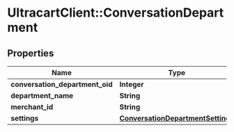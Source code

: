 # UltracartClient::ConversationDepartment

## Properties
Name | Type | Description | Notes
------------ | ------------- | ------------- | -------------
**conversation_department_oid** | **Integer** |  | [optional] 
**department_name** | **String** |  | [optional] 
**merchant_id** | **String** |  | [optional] 
**settings** | [**ConversationDepartmentSettings**](ConversationDepartmentSettings.md) |  | [optional] 


